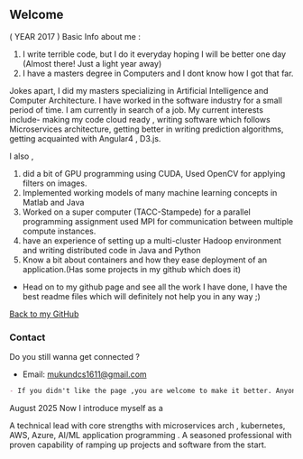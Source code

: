 ## Welcome 

( YEAR 2017 )
Basic Info about me :
   1. I write terrible code, but I do it everyday hoping I will be better one day (Almost there! Just a light year away)
   2. I have a masters degree in Computers and I dont know how I got that far.


Jokes apart, I did my masters specializing in Artificial Intelligence and Computer Architecture. I have worked in the software industry for a small period of time. I am currently in search of a job. My current interests include- making my code cloud ready , writing software which follows Microservices architecture, getting better in writing prediction algorithms, getting acquainted with Angular4 , D3.js.

I also ,
 1. did a bit of GPU programming using CUDA, Used OpenCV for applying filters on images.
 2. Implemented working models of many machine learning concepts in Matlab and Java
 3. Worked on a super computer (TACC-Stampede) for a parallel programming assignment used MPI for communication between multiple compute instances.
 4.  have an experience of setting up a multi-cluster Hadoop environment and writing distributed code in Java and Python
 5. Know a bit about containers and how they ease deployment of an application.(Has some projects in my github which does it)



- Head on to my github page and see all the work I have done, I have the best readme files which will definitely not help you in any way ;)

[Back to my GitHub](https://www.github.com/mukundcs1611)

### Contact

Do you still wanna get connected ?

- Email: mukundcs1611@gmail.com



```markdown
- If you didn't like the page ,you are welcome to make it better. Anyone? 
```

August 2025 
Now I introduce myself as a 

A technical lead with core strengths with microservices arch , kubernetes, AWS, Azure, AI/ML application programming . A seasoned professional with proven capability of ramping up projects and software from the start.


